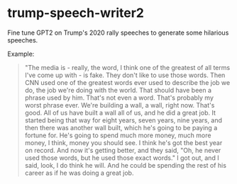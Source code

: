# trump-speech-writer2
Fine tune GPT2 on Trump's 2020 rally speeches to generate some hilarious speeches.


Example: 
>"The media is - really, the word, I think one of the greatest of all terms I've come up with - is fake. They don't like to use those words. Then CNN used one of the greatest words ever used to describe the job we do, the job we're doing with the world. That should have been a phrase used by him. That's not even a word. That's probably my worst phrase ever. We're building a wall, a wall, right now. That's good. All of us have built a wall all of us, and he did a great job. It started being that way for eight years, seven years, nine years, and then there was another wall built, which he's going to be paying a fortune for. He's going to spend much more money, much more money, I think, money you should see. I think he's got the best year on record. And now it's getting better, and they said, "Oh, he never used those words, but he used those exact words." I got out, and I said, look, I do think he will. And he could be spending the rest of his career as if he was doing a great job.
